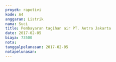 ```yaml
---
proyek: rapotivi
kode: A4
anggaran: Listrik
nama: Suci
title: Pembayaran tagihan air PT. Aetra Jakarta
date: 2017-02-05
biaya: 73500
nota:
tanggalpelunasan: 2017-02-05
notapelunasan:
---
```

